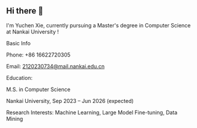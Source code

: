 ## Hi there 👋
I'm Yuchen Xie, currently pursuing a Master's degree in Computer Science at Nankai University !

Basic Info

Phone: +86 16622720305

Email: 2120230734@mail.nankai.edu.cn

Education: 

M.S. in Computer Science

Nankai University, Sep 2023 – Jun 2026 (expected)

Research Interests: Machine Learning, Large Model Fine-tuning, Data Mining


<!--
**OTlimit2/OTlimit2** is a ✨ _special_ ✨ repository because its `README.md` (this file) appears on your GitHub profile.

Here are some ideas to get you started:

- 🔭 I’m currently working on ...
- 🌱 I’m currently learning ...
- 👯 I’m looking to collaborate on ...
- 🤔 I’m looking for help with ...
- 💬 Ask me about ...
- 📫 How to reach me: ...
- 😄 Pronouns: ...
- ⚡ Fun fact: ...
-->
